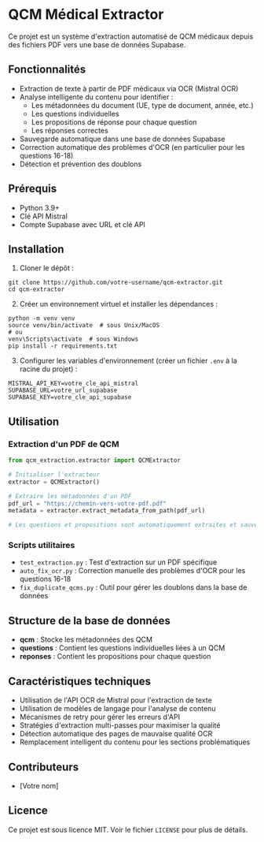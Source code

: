 # QCM Médical Extractor

Ce projet est un système d'extraction automatisé de QCM médicaux depuis des fichiers PDF vers une base de données Supabase.

## Fonctionnalités

- Extraction de texte à partir de PDF médicaux via OCR (Mistral OCR)
- Analyse intelligente du contenu pour identifier :
  - Les métadonnées du document (UE, type de document, année, etc.)
  - Les questions individuelles
  - Les propositions de réponse pour chaque question
  - Les réponses correctes
- Sauvegarde automatique dans une base de données Supabase
- Correction automatique des problèmes d'OCR (en particulier pour les questions 16-18)
- Détection et prévention des doublons

## Prérequis

- Python 3.9+
- Clé API Mistral
- Compte Supabase avec URL et clé API

## Installation

1. Cloner le dépôt :
```
git clone https://github.com/votre-username/qcm-extractor.git
cd qcm-extractor
```

2. Créer un environnement virtuel et installer les dépendances :
```
python -m venv venv
source venv/bin/activate  # sous Unix/MacOS
# ou
venv\Scripts\activate  # sous Windows
pip install -r requirements.txt
```

3. Configurer les variables d'environnement (créer un fichier `.env` à la racine du projet) :
```
MISTRAL_API_KEY=votre_cle_api_mistral
SUPABASE_URL=votre_url_supabase
SUPABASE_KEY=votre_cle_api_supabase
```

## Utilisation

### Extraction d'un PDF de QCM

```python
from qcm_extraction.extractor import QCMExtractor

# Initialiser l'extracteur
extractor = QCMExtractor()

# Extraire les métadonnées d'un PDF
pdf_url = "https://chemin-vers-votre-pdf.pdf"
metadata = extractor.extract_metadata_from_path(pdf_url)

# Les questions et propositions sont automatiquement extraites et sauvegardées dans Supabase
```

### Scripts utilitaires

- `test_extraction.py` : Test d'extraction sur un PDF spécifique
- `auto_fix_ocr.py` : Correction manuelle des problèmes d'OCR pour les questions 16-18
- `fix_duplicate_qcms.py` : Outil pour gérer les doublons dans la base de données

## Structure de la base de données

- **qcm** : Stocke les métadonnées des QCM
- **questions** : Contient les questions individuelles liées à un QCM
- **reponses** : Contient les propositions pour chaque question

## Caractéristiques techniques

- Utilisation de l'API OCR de Mistral pour l'extraction de texte
- Utilisation de modèles de langage pour l'analyse de contenu
- Mécanismes de retry pour gérer les erreurs d'API
- Stratégies d'extraction multi-passes pour maximiser la qualité
- Détection automatique des pages de mauvaise qualité OCR
- Remplacement intelligent du contenu pour les sections problématiques

## Contributeurs

- [Votre nom]

## Licence

Ce projet est sous licence MIT. Voir le fichier `LICENSE` pour plus de détails. 